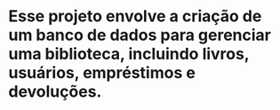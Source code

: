 # Esse projeto envolve a criação de um banco de dados para gerenciar uma biblioteca, incluindo livros, usuários, empréstimos e devoluções.
